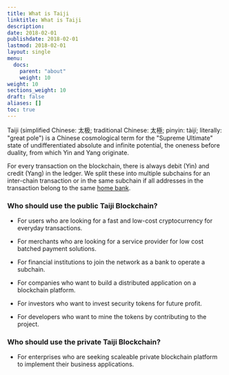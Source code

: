 ```yaml
---
title: What is Taiji
linktitle: What is Taiji
description: 
date: 2018-02-01
publishdate: 2018-02-01
lastmod: 2018-02-01
layout: single
menu:
  docs:
    parent: "about"
    weight: 10
weight: 10
sections_weight: 10
draft: false
aliases: []
toc: true
---
```



Taiji (simplified Chinese: 太极; traditional Chinese: 太極; pinyin: tàijí; literally: "great pole") is a Chinese cosmological term for the "Supreme Ultimate" state of undifferentiated absolute and infinite potential, the oneness before duality, from which Yin and Yang originate.

For every transaction on the blockchain, there is always debit (Yin) and credit (Yang) in the ledger. We split these into multiple subchains for an inter-chain transaction or in the same subchain if all addresses in the transaction belong to the same [home bank][]. 


### Who should use the public Taiji Blockchain?

* For users who are looking for a fast and low-cost cryptocurrency for everyday transactions. 

* For merchants who are looking for a service provider for low cost batched payment solutions.

* For financial institutions to join the network as a bank to operate a subchain. 

* For companies who want to build a distributed application on a blockchain platform. 

* For investors who want to invest security tokens for future profit. 

* For developers who want to mine the tokens by contributing to the project. 


### Who should use the private Taiji Blockchain?

* For enterprises who are seeking scaleable private blockchain platform to implement their business applications. 



[home bank]: /concept/home-bank/
